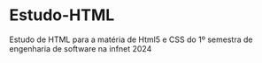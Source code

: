 # Estudo-HTML
 Estudo de HTML para a matéria de Html5 e CSS do 1º semestra de engenharia de software na infnet 2024

